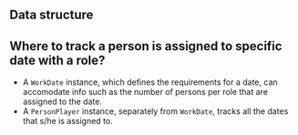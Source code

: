 ## Data structure

## Where to track a person is assigned to specific date with a role?

- A `WorkDate` instance, which defines the requirements for a date, can accomodate info such as the number of persons per role that are assigned to the date.
- A `PersonPlayer` instance, separately from `WorkDate`, tracks all the dates that s/he is assigned to.